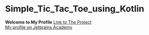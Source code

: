 # Simple_Tic_Tac_Toe_using_Kotlin
**Welcome to My Profile**
[Link to The Project](https://hyperskill.org/projects/123)
<br>[My profile on Jetbrains Academy](https://hyperskill.org/profile/245202926)
